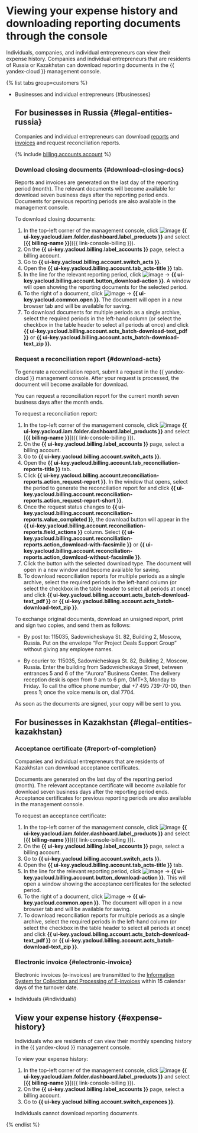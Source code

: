 # Viewing your expense history and downloading reporting documents through the console

Individuals, companies, and individual entrepreneurs can view their expense history. Companies and individual entrepreneurs that are residents of Russia or Kazakhstan can download reporting documents in the {{ yandex-cloud }} management console.

{% list tabs group=customers %}

- Businesses and individual entrepreneurs {#businesses}

   ## For businesses in Russia {#legal-entities-russia}

   Companies and individual entrepreneurs can download [reports](../concepts/act.md) and [invoices](../concepts/invoice.md) and request reconciliation reports.

   {% include [billing.accounts.account](../../_includes/billing/accountant-role.md) %}

   ### Download closing documents {#download-closing-docs}

   Reports and invoices are generated on the last day of the reporting period (month). The relevant documents will become available for download seven business days after the reporting period ends. Documents for previous reporting periods are also available in the management console.

   To download closing documents:
   1. In the top-left corner of the management console, click ![image](../../_assets/console-icons/dots-9.svg) **{{ ui-key.yacloud.iam.folder.dashboard.label_products }}** and select [**{{ billing-name }}**]({{ link-console-billing }}).
   1. On the **{{ ui-key.yacloud.billing.label_accounts }}** page, select a billing account.
   1. Go to **{{ ui-key.yacloud.billing.account.switch_acts }}**.
   1. Open the **{{ ui-key.yacloud.billing.account.tab_acts-title }}** tab.
   1. In the line for the relevant reporting period, click ![image](../../_assets/console-icons/ellipsis.svg) → **{{ ui-key.yacloud.billing.account.button_download-action }}**. A window will open showing the reporting documents for the selected period.
   1. To the right of a document, click ![image](../../_assets/console-icons/ellipsis.svg) → **{{ ui-key.yacloud.common.open }}**. The document will open in a new browser tab and will be available for saving.
   1. To download documents for multiple periods as a single archive, select the required periods in the left-hand column (or select the checkbox in the table header to select all periods at once) and click **{{ ui-key.yacloud.billing.account.acts_batch-download-text_pdf }}** or **{{ ui-key.yacloud.billing.account.acts_batch-download-text_zip }}**.

   ### Request a reconciliation report {#download-acts}

   To generate a reconciliation report, submit a request in the {{ yandex-cloud }} management console. After your request is processed, the document will become available for download.

   You can request a reconciliation report for the current month seven business days after the month ends.

   To request a reconciliation report:
   1. In the top-left corner of the management console, click ![image](../../_assets/console-icons/dots-9.svg) **{{ ui-key.yacloud.iam.folder.dashboard.label_products }}** and select [**{{ billing-name }}**]({{ link-console-billing }}).
   1. On the **{{ ui-key.yacloud.billing.label_accounts }}** page, select a billing account.
   1. Go to **{{ ui-key.yacloud.billing.account.switch_acts }}**.
   1. Open the **{{ ui-key.yacloud.billing.account.tab_reconciliation-reports-title }}** tab.
   1. Click **{{ ui-key.yacloud.billing.account.reconciliation-reports.action_request-report }}**. In the window that opens, select the period to generate the reconciliation report for and click **{{ ui-key.yacloud.billing.account.reconciliation-reports.action_request-report-short }}**.
   1. Once the request status changes to **{{ ui-key.yacloud.billing.account.reconciliation-reports.value_completed }}**, the download button will appear in the **{{ ui-key.yacloud.billing.account.reconciliation-reports.field_actions }}** column. Select **{{ ui-key.yacloud.billing.account.reconciliation-reports.action_download-with-facsimile }}** or **{{ ui-key.yacloud.billing.account.reconciliation-reports.action_download-without-facsimile }}**.
   1. Click the button with the selected download type. The document will open in a new window and become available for saving.
   1. To download reconciliation reports for multiple periods as a single archive, select the required periods in the left-hand column (or select the checkbox in the table header to select all periods at once) and click **{{ ui-key.yacloud.billing.account.acts_batch-download-text_pdf }}** or **{{ ui-key.yacloud.billing.account.acts_batch-download-text_zip }}**.

   To exchange original documents, download an unsigned report, print and sign two copies, and send them as follows:

   * By post to: 115035, Sadovnicheskaya St. 82, Building 2, Moscow, Russia.
      Put on the envelope <q>For Project Deals Support Group</q> without giving any employee names.

   * By courier to: 115035, Sadovnicheskaya St. 82, Building 2, Moscow, Russia.
      Enter the building from Sadovnicheskaya Street, between entrances 5 and 6 of the <q>Aurora</q> Business Center.
      The delivery reception desk is open from 9 am to 6 pm, GMT+3, Monday to Friday.
      To call the office phone number, dial +7 495 739-70-00, then press 1; once the voice menu is on, dial 7704.

   As soon as the documents are signed, your copy will be sent to you.

   ## For businesses in Kazakhstan {#legal-entities-kazakhstan}

   ### Acceptance certificate {#report-of-completion}

   Companies and individual entrepreneurs that are residents of Kazakhstan can download acceptance certificates.

   Documents are generated on the last day of the reporting period (month). The relevant acceptance certificate will become available for download seven business days after the reporting period ends. Acceptance certificates for previous reporting periods are also available in the management console.

   To request an acceptance certificate:
   1. In the top-left corner of the management console, click ![image](../../_assets/console-icons/dots-9.svg) **{{ ui-key.yacloud.iam.folder.dashboard.label_products }}** and select [**{{ billing-name }}**]({{ link-console-billing }}).
   1. On the **{{ ui-key.yacloud.billing.label_accounts }}** page, select a billing account.
   1. Go to **{{ ui-key.yacloud.billing.account.switch_acts }}**.
   1. Open the **{{ ui-key.yacloud.billing.account.tab_acts-title }}** tab.
   1. In the line for the relevant reporting period, click ![image](../../_assets/console-icons/ellipsis.svg) → **{{ ui-key.yacloud.billing.account.button_download-action }}**. This will open a window showing the acceptance certificates for the selected period.
   1. To the right of a document, click ![image](../../_assets/console-icons/ellipsis.svg) → **{{ ui-key.yacloud.common.open }}**. The document will open in a new browser tab and will be available for saving.
   1. To download reconciliation reports for multiple periods as a single archive, select the required periods in the left-hand column (or select the checkbox in the table header to select all periods at once) and click **{{ ui-key.yacloud.billing.account.acts_batch-download-text_pdf }}** or **{{ ui-key.yacloud.billing.account.acts_batch-download-text_zip }}**.

   ### Electronic invoice {#electronic-invoice}

   Electronic invoices (e-invoices) are transmitted to the [Information System for Collection and Processing of E-invoices](https://esf.gov.kz:8443/esf-web/login) within 15 calendar days of the turnover date.


- Individuals {#individuals}

   ## View your expense history {#expense-history}

   Individuals who are residents of  can view their monthly spending history in the {{ yandex-cloud }} management console.

   To view your expense history:
   1. In the top-left corner of the management console, click ![image](../../_assets/console-icons/dots-9.svg) **{{ ui-key.yacloud.iam.folder.dashboard.label_products }}** and select [**{{ billing-name }}**]({{ link-console-billing }}).
   1. On the **{{ ui-key.yacloud.billing.label_accounts }}** page, select a billing account.
   1. Go to **{{ ui-key.yacloud.billing.account.switch_expences }}**.

   Individuals cannot download reporting documents.

{% endlist %}
